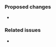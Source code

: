 <!--
Thank you very much for your pull request to the OpenCTI project! We as a community
driven project depend on support and contributions like this!

Thus already a BIG THANK YOU upfront to you for choosing to help with your PR.
-->

### Proposed changes
*

### Related issues
*
